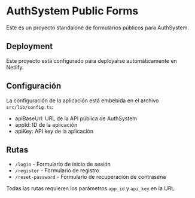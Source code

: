 # AuthSystem Public Forms

Este es un proyecto standalone de formularios públicos para AuthSystem.

## Deployment

Este proyecto está configurado para deployarse automáticamente en Netlify.

## Configuración

La configuración de la aplicación está embebida en el archivo `src/lib/config.ts`:

- apiBaseUrl: URL de la API pública de AuthSystem
- appId: ID de la aplicación
- apiKey: API key de la aplicación

## Rutas

- `/login` - Formulario de inicio de sesión
- `/register` - Formulario de registro
- `/reset-password` - Formulario de recuperación de contraseña

Todas las rutas requieren los parámetros `app_id` y `api_key` en la URL.
